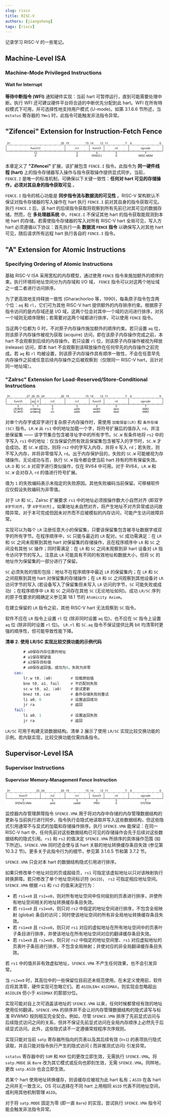```yaml
---
slug: riscv
title: RISC-V
authors: [jiangsheng]
tags: [riscv]
---
```


记录学习 RISC-V 的一些笔记。

<!-- truncate -->

## Machine-Level ISA

### Machine-Mode Privileged Instructions

#### Wait for Interrupt

**等待中断指令 (WFI)** 通知硬件实现：当前 hart 可暂停运行，直到可能需要处理中断。执行 WFI 还可建议硬件平台将合适的中断优先分配到此
hart。WFI 在所有特权模式下可用，并可选择性地支持用户模式 (U-mode)。如第 3.1.6.6 节所述，当 `mstatus` 寄存器的 `TW=1`
时，此指令可能触发非法指令异常。

## "Zifencei" Extension for Instruction-Fetch Fence

![FENCE.I.svg](image/FENCE.I.svg)

本章定义了 **"Zifencei"** 扩展，该扩展包含 `FENCE.I` 指令。此指令为 **同一硬件线程 (hart)** 上的指令存储器写入操作与指令获取操作提供显式同步。当前，
`FENCE.I` 是唯一的标准机制，可确保以下关键一致性：**任何对 hart 可见的存储操作，必须对其自身的指令获取可见** 。

`FENCE.I` 指令的核心功能是 **同步指令流与数据流的可见性** 。RISC-V 架构默认不保证对指令存储器的写入操作在 hart 执行
`FENCE.I` 前对其自身的指令获取可见。执行 `FENCE.I` 后，该 hart 的后续指令获取将观察到所有先前已对其可见的数据存储。然而，在
**多处理器系统** 中，`FENCE.I` 不保证其他 hart 的指令获取能观测到本地 hart 的存储。若需使指令存储器的写入对所有 RISC-V
hart 全局可见，写入方 hart 必须遵循以下协议：首先执行一条 **数据流 `FENCE` 指令** 以确保写入对其他 hart 可见，随后请求所有远程
hart 执行各自的 `FENCE.I` 指令。

## "A" Extension for Atomic Instructions

### Specifying Ordering of Atomic Instructions

基础 RISC-V ISA 采用宽松的内存模型，通过使用 `FENCE` 指令来施加额外的顺序约束。执行环境将地址空间分为内存域和 I/O 域，
`FENCE` 指令可以对这两个地址域之一或二者进行访问排序。

为了更高效地支持释放一致性 (Gharachorloo 等，1990)，每条原子指令包含两个位：`aq` 和 `rl`，它们可为其他 RISC-V hart
提供额外的内存排序约束。根据原子指令访问的是内存域还是 I/O 域，这两个位会对其中一个域的访问进行排序，对另一个域则无顺序限制；若需要对这两个域都进行排序，可以使用
`FENCE` 指令。

当这两个位都为 0 时，不对原子内存操作施加额外的顺序约束。若只设置 `aq` 位，则该原子内存操作被视为获取 (acquire) 访问，即在该原子内存操作完成之前，本
hart 不会观察到后续的内存操作。若只设置 `rl` 位，则该原子内存操作被视为释放 (release) 访问，即本 hart
不会观察到该释放操作在任何早先的内存操作之前完成。若 `aq` 和 `rl` 均被设置，则该原子内存操作具有顺序一致性，不会在任意早先内存操作之前或任意后续内存操作之后被观察到（仅限同一
RISC-V hart，且针对同一地址域）。

### "Zalrsc" Extension for Load-Reserved/Store-Conditional Instructions

![Load-Reserved_Store-Conditional.svg](image/Load-Reserved_Store-Conditional.svg)

对单个内存字或双字进行复杂原子内存操作时，需使用 `加载保留(LR)` 和 `条件存储(SC)` 指令。`LR.W` 从 `rs1`
中的地址加载一个字，将符号扩展后的值存入
`rd`，并注册保留集 —— 该字节集合包含被寻址字中的所有字节。`SC.W` 有条件地将 `rs2` 中的字写入 `rs1`
中的地址：仅当保留仍然有效且保留集包含被写入的字节时，`SC.W` 才会成功。若 `SC.W` 成功，则将 `rs2` 中的字写入内存，并将 `0` 写入
`rd`；若失败，则不写入内存，并将非零值写入 `rd`。出于内存保护目的，失败的 `SC.W` 可能被视为存储操作。无论成功与否，执行 `SC.W`
指令都会使当前 hart 持有的所有保留失效。`LR.D` 和 `SC.D` 对双字进行类似操作，仅在 RV64 中可用。对于 RV64，`LR.W` 和 `SC.W`
会对存入 `rd` 的值进行符号扩展。

值为 `1` 的失败编码表示未指定的失败原因。其他失败编码当前保留。可移植软件应仅假设失败编码为非零值。

对于 `LR` 和 `SC`，Zalrsc 扩展要求 `rs1` 中的地址必须按操作数大小自然对齐 (即双字 `8字节对齐`，字 `4字节对齐`)
。如果地址未自然对齐，将产生地址不对齐异常或访问故障异常。对于本可完成但因未对齐而不应被模拟的内存访问，可能产生访问故障异常。

实现可以为每个 `LR` 注册任意大小的保留集，只要该保留集包含被寻址数据字或双字的所有字节。在程序顺序中，`SC` 只能与最近的
`LR` 配对。`SC` 成功需满足：在 `LR` 和 `SC` 之间未观察到其他 hart 对保留集的存储操作，且在程序顺序中 `LR` 和 `SC` 之间没有其他
`SC` 操作；同时需满足：在 `LR` 和 `SC` 之间未观察到非 hart 设备对 `LR` 指令访问字节的写入。注意此 `LR` 可能具有不同的有效地址和数据大小，但将
`SC` 的地址作为保留集的一部分进行了保留。

`SC` 必须失败的情形包括：地址不在程序顺序中最近 `LR` 的保留集内；在 `LR` 和 `SC` 之间观察到其他 hart 对保留集的存储操作；在
`LR` 和 `SC` 之间观察到其他设备对 `LR` 访问字节的写入 (若设备写入了保留集但未写入 `LR` 访问的字节，`SC` 可能失败或成功)
；在程序顺序中 `LR` 和 `SC` 之间存在其他 `SC` (无论地址如何)。成功 `LR/SC` 序列的原子性要求的精确定义参见第 18.1 节的
`Atomicity Axiom`。

在建立保留的 `LR` 指令之前，其他 RISC-V hart 无法观察到 `SC` 指令。

软件不应在 `LR` 指令上设置 `rl` 位 (除非同时设置 `aq` 位)，也不应在 `SC` 指令上设置 `aq` 位 (除非同时设置 `rl` 位)。
`LR.rl` 和 `SC.aq` 指令不保证提供比两 bit 均清零时更强的顺序性，但可能导致性能下降。

**清单 2. 使用 LR/SC 实现比较交换功能的示例代码**

```asm
        # a0保存内存位置的地址
        # a1保存期望值
        # a2保存目标值
        # a0保存返回值，成功为0，失败为非零
    cas:
        lr.w t0, (a0)        # 加载原始值
        bne t0, a1, fail     # 不匹配则失败
        sc.w t0, a2, (a0)    # 尝试更新
        bnez t0, cas         # 条件存储失败则重试
        li a0, 0             # 设置返回成功
        jr ra                # 返回
    fail:
        li a0, 1             # 设置返回失败
        jr ra                # 返回
```

`LR/SC` 可用于构建无锁数据结构。清单 2 展示了使用 `LR/SC` 实现比较交换功能的示例。若内联实现，比较交换功能仅需四条指令。

## Supervisor-Level ISA

### Supervisor Instructions

#### Supervisor Memory-Management Fence Instruction

![SFENCE.VMA.svg](image/SFENCE.VMA.svg)

监控器内存管理屏障指令 `SFENCE.VMA` 用于将对内存中存储的内存管理数据结构的更新与当前执行进行同步。指令执行会隐式地读取并写入这些数据结构，但这些隐式引用通常不与显式的加载和存储操作排序。执行
`SFENCE.VMA` 能保证：在同一 RISC-V hart 中，任何先前对这些数据结构已可见的存储操作会先于后续对这些数据结构的隐式引用。`rs1`
和 `rs2` 的值决定 `SFENCE.VMA` 所排序的具体操作范围 (如下所述)。`SFENCE.VMA` 同时还会使与该 hart
关联的地址转换缓存条目失效 (参见第 10.3.2 节)。更多关于此指令行为的细节，参见第 3.1.6.5 节和第 3.7.2 节。

`SFENCE.VMA` 只会对本 hart 的数据结构隐式引用进行排序。

如果只修改单个地址对应的页或超级页，`rs1` 可指定该虚拟地址以只对该映射执行转换屏障。若只修改了单个地址空间标识符 (`ASID`)，
`rs2` 可指定相应地址空间。`SFENCE.VMA` 根据 `rs1` 和 `rs2` 的值来决定行为：

- 若 `rs1=x0` 且 `rs2=x0`，则对所有地址空间中任何级别的页表进行排序，并使所有地址空间相关的地址转换缓存条目失效。
- 若 `rs1=x0` 且 `rs2≠x0`，则只对 `rs2` 中指定的地址空间进行排序，不包含全局映射 (global)
  条目的访问；同时使该地址空间的所有非全局地址转换缓存条目失效。
- 若 `rs1≠x0` 且 `rs2=x0`，则只对 `rs1` 对应的虚拟地址在所有地址空间中的页表叶子条目进行排序，并使该地址在所有地址空间对应的翻译缓存条目失效。
- 若 `rs1≠x0` 且 `rs2≠x0`，则只对 `rs2` 中指定的地址空间里、`rs1` 对应虚拟地址的页表叶子条目进行排序，不包含全局映射；并使对应的非全局翻译缓存条目失效。

若 `rs1` 中的值并非有效虚拟地址，`SFENCE.VMA` 不产生任何效果，也不会引发异常。

当 `rs2≠x0` 时，其高位中的一些保留位目前还未规范使用。在未定义使用前，软件应将其清零，硬件实现可忽略它们。若 `ASIDLEN`<
`ASIDMAX`，则实现会忽略超出 `ASIDLEN` 但小于 `ASIDMAX` 的那部分位。

实现可能对自上次可涵盖该地址的 `SFENCE.VMA` 以来，任何时候都曾经有效的地址使用任何翻译。`SFENCE.VMA`
的排序并不会让对内存管理数据结构的隐式读写与标准 RVWMO 规则相互完全契合。例如，尽管 `SFENCE.VMA`
排序了先前显式访问与后续隐式访问之间的关系，但并不保证先前显式访问在全局内存顺序上必然先于后续显式访问。此外，这些隐式读不一定遵循常规程序次序规则。

实现只能对当前 `satp` 寄存器所指向的页表以及其后续有效 (`V=1`) 的表项执行隐式读取，并且只能对指令执行产生的隐式访问 (
而非推测式访问) 引发异常。

`sstatus` 寄存器中的 `SUM` 和 `MXR` 位的更改立即生效，无需执行 `SFENCE.VMA`。将 `satp.MODE` 从 `Bare` 改为其它模式或反向也即刻生效，无需
`SFENCE.VMA`。同样地，更改 `satp.ASID` 也会立即生效。

若某个 hart 使用地址转换缓存，则该缓存应被视为此 hart 私有；`ASID` 在各 hart 之间并无一致含义。OS 可以选择在不同 hart 上用相同
`ASID` 代表不同地址空间，或利用其他机制管理 `ASID`。

对于将 `satp.MODE` 固定为零 (即一直 `Bare`) 的实现，尝试执行 `SFENCE.VMA` 指令可能会触发非法指令异常。
